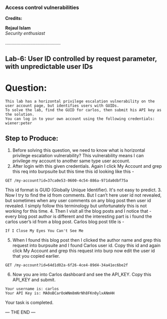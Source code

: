 ### Access control vulnerabilities

**Credits:**

**Rejaul Islam**  
_Security enthusiast_

............................................

## Lab-6: User ID controlled by request parameter, with unpredictable user IDs

# Question:

```
This lab has a horizontal privilege escalation vulnerability on the user account page, but identifies users with GUIDs.
To solve the lab, find the GUID for carlos, then submit his API key as the solution.
You can log in to your own account using the following credentials: wiener:peter
```

## Step to Produce:

1. Before solving this question, we need to know what is horizontal privilege escalation vulnerability? This vulnerability means I can privilege my account to another same type user account.
2. After login with this given credentials. Again I click My Account and grep this req into burpsuite but this time this id looking like this -

```
GET /my-account?id=37ca0e53-0600-4c54-886a-971da0dbf75a
```

This id format is GUID (Globally Unique Identifier). It's not easy to predict. 3. Now I try to find the id from comments. But I can’t here user id not revealed, but sometimes when any user comments on any blog post then user id revealed. I simply follow this terminology but unfortunately this is not working for this time. 4. Then I visit all the blog posts and I notice that - every blog post author is different and the interesting part is i found the carlos user’s id from a blog post. Carlos blog post title is -

```
If I Close My Eyes You Can't See Me
```

5. When I found this blog post then I clicked the author name and grep this request into burpsuite and I found Carlos user id. Copy this id and again click My Account and grep this request into burp now edit the user id that you copied earlier.

```
GET /my-account?id=64d1d02a-6f26-4ce4-89d4-34a41ec6be2f
```

6. Now you are into Carlos dashboard and see the API_KEY. Copy this API_KEY and submit.

```
Your username is: carlos
Your API Key is: MA0oBCarOoWNm8mNrNh8FKn0ylxANmHH
```

Your task is completed.

— THE END —

